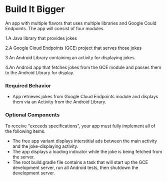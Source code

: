 # Build It Bigger

An app with multiple flavors that uses multiple libraries and Google Could Endpoints.
The app will consist of four modules.

1.A Java library that provides jokes

2.A Google Cloud Endpoints (GCE) project that serves those jokes

3.An Android Library containing an activity for displaying jokes 

4.An Android app that fetches jokes from the
GCE module and passes them to the Android Library for display.












### Required Behavior

* App retrieves jokes from Google Cloud Endpoints module and displays them via an Activity from the Android Library.

### Optional Components

To receive "exceeds specifications", your app must fully implement all of the following items.

* The free app variant displays interstitial ads between the main activity and the joke-displaying activity.
* The app displays a loading indicator while the joke is being fetched from the server.
* The root build.gradle file contains a task that will start up the GCE development server, run all Android tests, then shutdown the development server.

